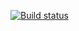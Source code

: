 [![Build status](https://ci.appveyor.com/api/projects/status/jc7m4icgy9ag3jgu?svg=true)](https://ci.appveyor.com/project/EliseevaOL/ra16-store-func-main)